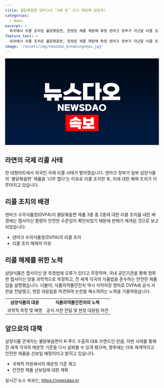 ```yaml
---
title: 불닭볶음면 덴마크서 ‘3배 맛’ 인기 재판매 성공적!
categories:
  - News
excerpt: >
  외국에서 리콜 조치된 불닭볶음면, 한정된 제품 재판매 확정 덴마크 정부가 지난달 리콜 조치한 삼양식품의 불닭볶음면 제품 일부의 판매를 재개했다. 해당 제품 중 2종의 캡사이신 함량이 안전 수준이라고 판단되어 현지에서 재판매가 결정된 것으로 전해졌다. 다만 핵불닭볶음면 3×Spicy 제품에 대한 리콜 조치는 여전히 유지 중이다. 이에 대해 삼양식품은 국내 공인기관을 통해 과학적인 측정을 거친 안전한 제품이라고 주장했다. 해당 이슈를 통해 전 세계의 매운맛 기준에 대한 재고와 안전한 제품 선보임을 약속했다.
feature_text: >
  외국에서 리콜 조치된 불닭볶음면, 한정된 제품 재판매 확정 덴마크 정부가 지난달 리콜 조치한 삼양식품의 불닭볶음면 제품 일부의 판매를 재개했다. 해당 제품 중 2종의 캡사이신 함량이 안전 수준이라고 판단되어 현지에서 재판매가 결정된 것으로 전해졌다. 다만 핵불닭볶음면 3×Spicy 제품에 대한 리콜 조치는 여전히 유지 중이다. 이에 대해 삼양식품은 국내 공인기관을 통해 과학적인 측정을 거친 안전한 제품이라고 주장했다. 해당 이슈를 통해 전 세계의 매운맛 기준에 대한 재고와 안전한 제품 선보임을 약속했다.
image: '/assets/img/newsdao_breakingnews.jpg'
---
```


<p><img src="/assets/img/newsdao_breakingnews.jpg" alt="koreaapp 속보" /></p>

<h2 data-ke-size="size26">라면의 국제 리콜 사태</h2>

<p data-ke-size="size16">한 대형마트에서 외국인 국제 리콜 사태가 벌어졌습니다. 덴마크 정부가 일부 삼양식품의 '불닭볶음면' 제품을 '너무 맵다'는 이유로 리콜 조치한 후, 이에 대한 해제 조치가 이루어지고 있습니다.</p>

<h2 data-ke-size="size24">리콜 조치의 배경</h2>

<p data-ke-size="size16">덴마크 수의식품청(DVFA)이 불닭볶음면 제품 3종 중 2종에 대한 리콜 조치를 내린 배경에는 캡사이신 함량이 안전한 수준임이 확인되었기 때문에 판매가 재개된 것으로 보고되었습니다.</p>

<ul>
  <li>덴마크 수의식품청(DVFA)의 리콜 조치</li>
  <li>리콜 조치 해제의 이유</li>
</ul>

<h2 data-ke-size="size24">리콜 해제를 위한 노력</h2>

<p data-ke-size="size16">삼양식품은 캡사이신 양 측정법에 오류가 있다고 주장하며, 국내 공인기관을 통해 정확한 캡사이신 양을 과학적으로 측정하고, 전 세계 각국의 식품법을 준수하는 안전한 제품임을 설명했습니다. 더불어, 식품의약품안전처 역시 식약처장 명의로 DVFA에 공식 서한을 전달했고, 현장 대응팀을 파견하여 논란을 해소하려는 노력을 기울여왔습니다.</p>

<table>
  <tr>
    <td style="text-align: center; height: 17px;"><b>삼양식품의 대응</b></td>
    <td style="text-align: center; height: 17px;"><b>식품의약품안전처의 노력</b></td>
  </tr>
  <tr>
    <td style="text-align: center; height: 17px;">과학적 측정 및 해명</td>
    <td style="text-align: center; height: 17px;">공식 서한 전달 및 현장 대응팀 파견</td>
  </tr>
</table>

<h2 data-ke-size="size24">앞으로의 대책</h2>

<p data-ke-size="size16">삼양식품 관계자는 불닭볶음면이 K-푸드 수출의 대표 브랜드인 만큼, 이번 사태를 통해 전 세계 각국의 매운맛 기준을 다시 살펴볼 수 있게 됐으며, 향후에는 더욱 체계적이고 안전한 제품을 선보일 예정이라고 밝히고 있습니다.</p>

<ul>
  <li>국제적 차원에서의 매운맛 기준 재고</li>
  <li>안전한 제품 선보임에 대한 계획</li>
</ul>
실시간 뉴스 속보는, <a href="https://newsdao.kr" rel="dofollow">https://newsdao.kr</a>


